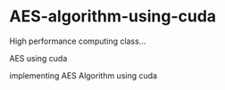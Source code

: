 # AES-algorithm-using-cuda

High performance computing class...

AES using cuda

implementing AES Algorithm using cuda
